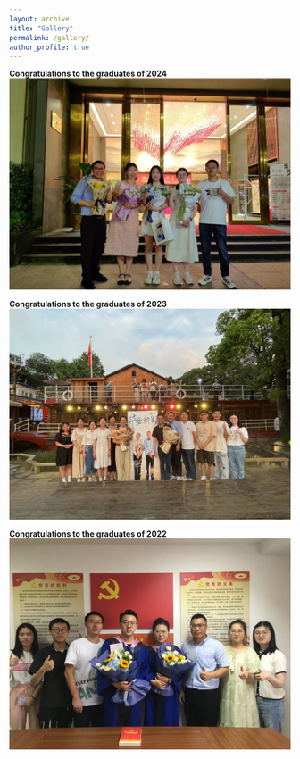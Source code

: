 ```yaml
---
layout: archive
title: "Gallery"
permalink: /gallery/
author_profile: true
---
```


<strong>Congratulations to the graduates of 2024</strong>
<img src='/images/gallery/Graduation_2024.jpg'> 

<strong>Congratulations to the graduates of 2023</strong>
<img src='/images/gallery/Graduation_2023.jpg'> 

<strong>Congratulations to the graduates of 2022</strong>
<img src='/images/gallery/Graduation_2022.JPG'> 
